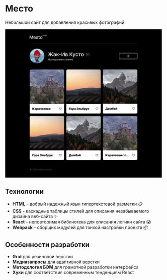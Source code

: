 # Место
Небольшой сайт для добавления красивых фотографий

![Иллюстрация к проекту](./src/images/projectMockup.jpg)

## Технологии
- **HTML** - добрый надежный язык гипертекстовой разметки 📋
- **CSS** - каскадные таблицы стилей для описания незабываемого дизайна веб-сайта ✨
- **React** - неповторимая библиотека для описания логики сайта 😱
- **Webpack** - сборщик модулей для тонкой настройки проекта 📦

## Особенности разработки
- **Grid** для резиновой верстки
- **Медиазапросы** для адаптивной верстки
- **Методология БЭМ** для грамотной разработки интерфейса
- **Хуки** для соответствия современным тенденциям React
